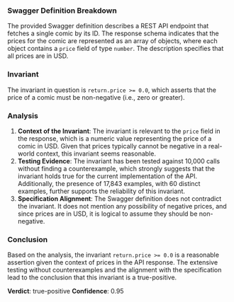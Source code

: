 ### Swagger Definition Breakdown
The provided Swagger definition describes a REST API endpoint that fetches a single comic by its ID. The response schema indicates that the prices for the comic are represented as an array of objects, where each object contains a `price` field of type `number`. The description specifies that all prices are in USD.

### Invariant
The invariant in question is `return.price >= 0.0`, which asserts that the price of a comic must be non-negative (i.e., zero or greater).

### Analysis
1. **Context of the Invariant**: The invariant is relevant to the `price` field in the response, which is a numeric value representing the price of a comic in USD. Given that prices typically cannot be negative in a real-world context, this invariant seems reasonable.
2. **Testing Evidence**: The invariant has been tested against 10,000 calls without finding a counterexample, which strongly suggests that the invariant holds true for the current implementation of the API. Additionally, the presence of 17,843 examples, with 60 distinct examples, further supports the reliability of this invariant.
3. **Specification Alignment**: The Swagger definition does not contradict the invariant. It does not mention any possibility of negative prices, and since prices are in USD, it is logical to assume they should be non-negative.

### Conclusion
Based on the analysis, the invariant `return.price >= 0.0` is a reasonable assertion given the context of prices in the API response. The extensive testing without counterexamples and the alignment with the specification lead to the conclusion that this invariant is a true-positive. 

**Verdict**: true-positive
**Confidence**: 0.95
